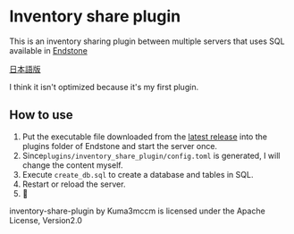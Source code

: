 # Inventory share plugin
This is an inventory sharing plugin between multiple servers that uses SQL available in [Endstone](https://github.com/EndstoneMC/endstone "Endstone")

[日本語版](https://github.com/Kuma3mccm/inventory-share-plugin/blob/master/README_JP.md)

I think it isn't optimized because it's my first plugin.

## How to use
1. Put the executable file downloaded from the [latest release](https://github.com/Kuma3mccm/inventory-share-plugin/releases/latest) into the plugins folder of Endstone and start the server once.
2. Since`plugins/inventory_share_plugin/config.toml` is generated, I will change the content myself.
3. Execute `create_db.sql` to create a database and tables in SQL.
4. Restart or reload the server.
5. :partying_face: 

inventory-share-plugin by Kuma3mccm is licensed under the Apache License, Version2.0
